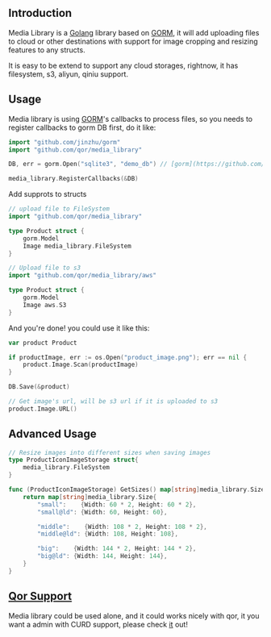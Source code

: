 ## Introduction

Media Library is a [Golang](http://golang.org/) library based on [GORM](https://github.com/jinzhu/gorm), it will add uploading files to cloud or other destinations with support for image cropping and resizing features to any structs.

It is easy to be extend to support any cloud storages, rightnow, it has filesystem, s3, aliyun, qiniu support.

## Usage

Media library is using [GORM](https://github.com/jinzhu/gorm)'s callbacks to process files, so you needs to register callbacks to gorm DB first, do it like:

```go
import "github.com/jinzhu/gorm"
import "github.com/qor/media_library"

DB, err = gorm.Open("sqlite3", "demo_db") // [gorm](https://github.com/jinzhu/gorm)

media_library.RegisterCallbacks(&DB)
```

Add supprots to structs

```go
// upload file to FileSystem
import "github.com/qor/media_library"

type Product struct {
	gorm.Model
	Image media_library.FileSystem
}

// Upload file to s3
import "github.com/qor/media_library/aws"

type Product struct {
	gorm.Model
	Image aws.S3
}
```

And you're done! you could use it like this:

```go
var product Product

if productImage, err := os.Open("product_image.png"); err == nil {
	product.Image.Scan(productImage)
}

DB.Save(&product)

// Get image's url, will be s3 url if it is uploaded to s3
product.Image.URL()
```

## Advanced Usage

```go
// Resize images into different sizes when saving images
type ProductIconImageStorage struct{
	media_library.FileSystem
}

func (ProductIconImageStorage) GetSizes() map[string]media_library.Size {
	return map[string]media_library.Size{
		"small":    {Width: 60 * 2, Height: 60 * 2},
		"small@ld": {Width: 60, Height: 60},

		"middle":    {Width: 108 * 2, Height: 108 * 2},
		"middle@ld": {Width: 108, Height: 108},

		"big":    {Width: 144 * 2, Height: 144 * 2},
		"big@ld": {Width: 144, Height: 144},
	}
}
```

## [Qor Support](https://github.com/qor/qor)

Media library could be used alone, and it could works nicely with qor, it you want a admin with CURD support, please check [it](https://github.com/qor/qor) out!
